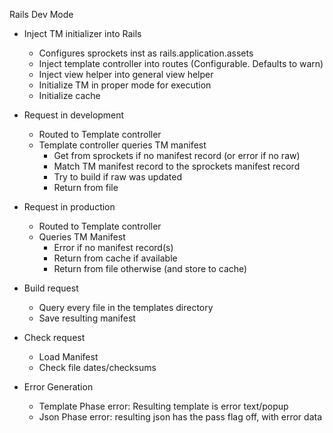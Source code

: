Rails Dev Mode
  - Inject TM initializer into Rails
    + Configures sprockets inst as rails.application.assets
    + Inject template controller into routes (Configurable. Defaults to warn)
    + Inject view helper into general view helper
    + Initialize TM in proper mode for execution
    + Initialize cache
  - Request in development
    + Routed to Template controller
    + Template controller queries TM manifest
      * Get from sprockets if no manifest record (or error if no raw)
      * Match TM manifest record to the sprockets manifest record
      * Try to build if raw was updated
      * Return from file

  - Request in production
    + Routed to Template controller
    + Queries TM Manifest
      * Error if no manifest record(s)
      * Return from cache if available
      * Return from file otherwise (and store to cache)

  - Build request
    + Query every file in the templates directory
    + Save resulting manifest

  - Check request
    + Load Manifest
    + Check file dates/checksums

  - Error Generation
    + Template Phase error: Resulting template is error text/popup
    + Json Phase error: resulting json has the pass flag off, with error data
